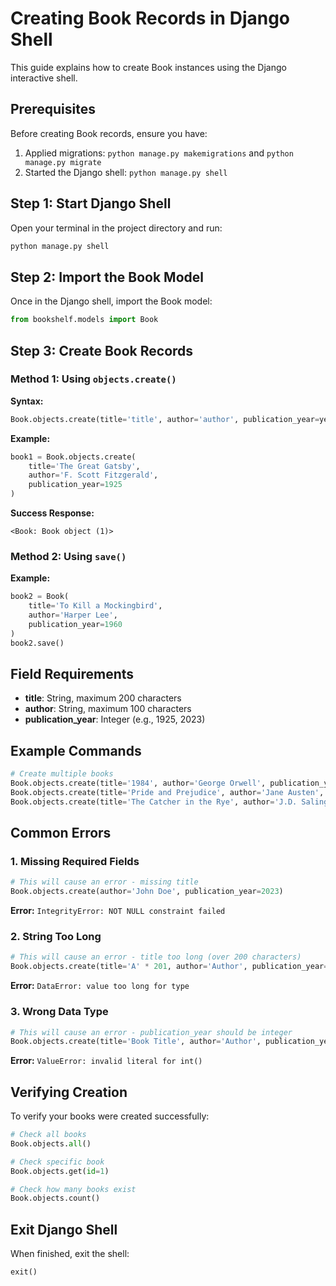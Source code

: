 # Creating Book Records in Django Shell

This guide explains how to create Book instances using the Django interactive shell.

## Prerequisites

Before creating Book records, ensure you have:
1. Applied migrations: `python manage.py makemigrations` and `python manage.py migrate`
2. Started the Django shell: `python manage.py shell`

## Step 1: Start Django Shell

Open your terminal in the project directory and run:
```bash
python manage.py shell
```

## Step 2: Import the Book Model

Once in the Django shell, import the Book model:
```python
from bookshelf.models import Book
```

## Step 3: Create Book Records

### Method 1: Using `objects.create()`

**Syntax:**
```python
Book.objects.create(title='title', author='author', publication_year=year)
```

**Example:**
```python
book1 = Book.objects.create(
    title='The Great Gatsby',
    author='F. Scott Fitzgerald',
    publication_year=1925
)
```

**Success Response:**
```
<Book: Book object (1)>
```

### Method 2: Using `save()`

**Example:**
```python
book2 = Book(
    title='To Kill a Mockingbird',
    author='Harper Lee',
    publication_year=1960
)
book2.save()
```

## Field Requirements

- **title**: String, maximum 200 characters
- **author**: String, maximum 100 characters  
- **publication_year**: Integer (e.g., 1925, 2023)

## Example Commands

```python
# Create multiple books
Book.objects.create(title='1984', author='George Orwell', publication_year=1949)
Book.objects.create(title='Pride and Prejudice', author='Jane Austen', publication_year=1813)
Book.objects.create(title='The Catcher in the Rye', author='J.D. Salinger', publication_year=1951)
```

## Common Errors

### 1. Missing Required Fields
```python
# This will cause an error - missing title
Book.objects.create(author='John Doe', publication_year=2023)
```
**Error:** `IntegrityError: NOT NULL constraint failed`

### 2. String Too Long
```python
# This will cause an error - title too long (over 200 characters)
Book.objects.create(title='A' * 201, author='Author', publication_year=2023)
```
**Error:** `DataError: value too long for type`

### 3. Wrong Data Type
```python
# This will cause an error - publication_year should be integer
Book.objects.create(title='Book Title', author='Author', publication_year='not a number')
```
**Error:** `ValueError: invalid literal for int()`

## Verifying Creation

To verify your books were created successfully:

```python
# Check all books
Book.objects.all()

# Check specific book
Book.objects.get(id=1)

# Check how many books exist
Book.objects.count()
```

## Exit Django Shell

When finished, exit the shell:
```python
exit()
``` 

